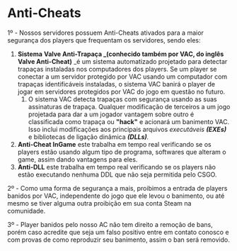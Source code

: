 # Anti-Cheats

1º - Nossos servidores possuem Anti-Cheats ativados para a maior segurança dos players que frequentam os servidores, sendo eles:

1. **Sistema** **Valve Anti-Trapaça **_**(conhecido também por VAC, do inglês Valve Anti-Cheat)** _é um sistema automatizado projetado para detectar trapaças instaladas nos computadores dos players. Se um player se conectar a um servidor protegido por VAC usando um computador com trapaças identificáveis instaladas, o sistema VAC banirá o player de jogar em servidores protegidos por VAC do jogo em questão no futuro.
   1. O sistema VAC detecta trapaças com segurança usando as suas assinaturas de trapaça. Qualquer modificação de terceiros a um jogo projetada para dar a um jogador vantagem sobre outro é classificada como trapaça ou **"hack"** e acionará um banimento VAC. Isso inclui modificações aos principais arquivos _executáveis **(EXEs)**_ e bibliotecas de ligação dinâmica _**(DLLs)**._
2. **Anti-Cheat InGame** este trabalha em tempo real verificando se os players estão usando algum tipo de programa, softwares que alteram o game, assim dando vantagens para eles.
3. **Anti-DLL** este trabalha em tempo real verificando se os players não estão executando nenhuma DDL que não seja permitida pelo CSGO.

2º - Como uma forma de segurança a mais, proibimos a entrada de players banidos por VAC, independente do jogo que ele levou o banimento, ou até mesmo se tiver alguma outra proibição em sua conta Steam na comunidade.

3º - Player banidos pelo nosso AC não tem direito a remoção de bans, porém caso acredite que seja um falso positivo entre em contato conosco e com provas de como reproduzir seu banimento, assim o ban será removido.
